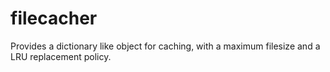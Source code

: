 filecacher
==========

Provides a dictionary like object for caching, with a maximum filesize and a LRU replacement policy.
